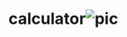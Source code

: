 # calculator![pic](https://github.com/user-attachments/assets/200d6897-4a62-4406-9330-69ba7ac0cc10)
